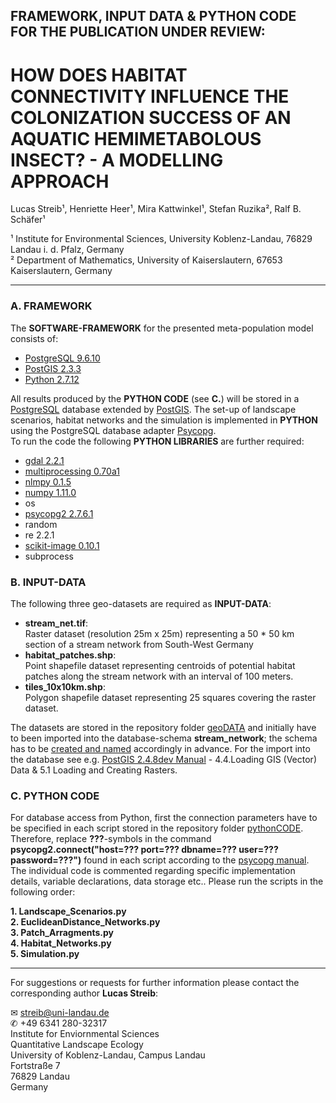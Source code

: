 
## FRAMEWORK, INPUT DATA & PYTHON CODE FOR THE PUBLICATION UNDER REVIEW:

# HOW DOES HABITAT CONNECTIVITY INFLUENCE THE COLONIZATION SUCCESS OF AN AQUATIC HEMIMETABOLOUS INSECT? - A MODELLING APPROACH

Lucas Streib¹, Henriette Heer¹, Mira Kattwinkel¹, Stefan Ruzika², Ralf B. Schäfer¹

¹ Institute for Environmental Sciences, University Koblenz-Landau, 76829 Landau i. d. Pfalz, Germany\
² Department of Mathematics, University of Kaiserslautern, 67653 Kaiserslautern, Germany

-----

### A. FRAMEWORK

The **SOFTWARE-FRAMEWORK** for the presented meta-population model consists of: 

- [PostgreSQL 9.6.10](https://www.postgresql.org/docs/9.6/release-9-6-10.html)
- [PostGIS 2.3.3](https://postgis.net/2017/07/01/postgis-2.3.3/)
- [Python 2.7.12](https://www.python.org/downloads/release/python-2712/)

All results produced by the **PYTHON CODE** (see **C.**) will be stored in a [PostgreSQL](https://www.postgresql.org/) database extended by [PostGIS](https://postgis.net/). The set-up of landscape scenarios, habitat networks and the simulation is implemented in **PYTHON** using the PostgreSQL database adapter [Psycopg](http://initd.org/psycopg/docs/index.html).\
To run the code the following **PYTHON LIBRARIES** are further required: 

- [gdal 2.2.1](https://pypi.org/project/pygdal/)
- [multiprocessing 0.70a1](https://pypi.org/project/multiprocess/)
- [nlmpy 0.1.5](https://pypi.org/project/nlmpy/)
- [numpy 1.11.0](https://pypi.org/project/numpy/)
- os
- [psycopg2 2.7.6.1](https://pypi.org/project/psycopg2/)
- random
- re 2.2.1
- [scikit-image 0.10.1](http://scikit-image.org/docs/dev/api/skimage.graph.html) 
- subprocess

### B. INPUT-DATA

The following three geo-datasets are required as **INPUT-DATA**:

 - **stream_net.tif**:\
   Raster dataset (resolution 25m x 25m) representing a 50 * 50 km section of a stream network from South-West Germany 
 - **habitat_patches.shp**:\
   Point shapefile dataset representing centroids of potential habitat patches along the stream network with an interval of 100 meters.
 - **tiles_10x10km.shp**:\
   Polygon shapefile dataset representing 25 squares covering the raster dataset. 

The datasets are stored in the repository folder [geoDATA](https://github.com/luclucky/HabitatConnectivity_Colonization/tree/master/geoDATA_gitHUB) and initially have to been imported into the database-schema **stream_network**; the schema has to be [created and named](https://www.postgresql.org/docs/9.3/sql-createschema.html) accordingly in advance. For the import into the database see e.g. [PostGIS 2.4.8dev Manual](https://postgis.net/stuff/postgis-2.4.pdf) - 4.4.Loading GIS (Vector) Data & 5.1 Loading and Creating Rasters. 

### C. PYTHON CODE

For database access from Python, first the connection parameters have to be specified in each script stored in the repository folder [pythonCODE](https://github.com/luclucky/HabitatConnectivity_Colonization/tree/master/pythonCODE). Therefore, replace **???**-symbols in the command **psycopg2.connect("host=??? port=??? dbname=??? user=??? password=???")** found in each script according to the [psycopg manual](http://initd.org/psycopg/docs/module.html).
The individual code is commented regarding specific implementation details, variable declarations, data storage etc..
Please run the scripts in the following order:

**1. Landscape_Scenarios.py**\
**2. EuclideanDistance_Networks.py**\
**3. Patch_Arragments.py**\
**4. Habitat_Networks.py**\
**5. Simulation.py**

-----

For suggestions or requests for further information please contact the corresponding author **Lucas Streib**:

&#9993; streib@uni-landau.de\
&#9990; +49 6341 280-32317\
Institute for Enviornmental Sciences\
Quantitative Landscape Ecology\
University of Koblenz-Landau, Campus Landau\
Fortstraße 7\
76829 Landau\
Germany

